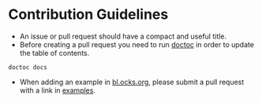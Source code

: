 # Contribution Guidelines

* An issue or pull request should have a compact and useful title.
* Before creating a pull request you need to run [doctoc](https://github.com/thlorenz/doctoc) in order to update the table of contents.
```
doctoc docs
```
* When adding an example in [bl.ocks.org](https://bl.ocks.org), please submit a pull request with a link in [examples](./docs/examples.md).
